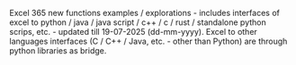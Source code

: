 Excel 365 new functions examples / explorations - includes interfaces of excel to python / java / java script / c++ / c / rust / standalone python scrips, etc. - updated till 19-07-2025 (dd-mm-yyyy). Excel to other languages interfaces (C / C++ / Java, etc. - other than Python) are through python libraries as bridge.
